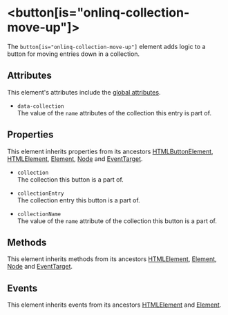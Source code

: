 # &lt;button[is=&quot;onlinq-collection-move-up&quot;]&gt;

The `button[is="onlinq-collection-move-up"]` element adds logic to a button for 
moving entries down in a collection.

## Attributes

This element's attributes include the [global attributes][mdn-global-attributes].

- `data-collection`  
  The value of the `name` attributes of the collection this entry is part of.

## Properties

This element inherits properties from its ancestors [HTMLButtonElement][mdn-htmlbuttonelement],
[HTMLElement][mdn-htmlelement], [Element][mdn-element], [Node][mdn-node]
and [EventTarget][mdn-eventtarget].

- `collection`  
  The collection this button is a part of.

- `collectionEntry`  
  The collection entry this button is a part of.

- `collectionName`  
  The value of the `name` attribute of the collection this button is a part of.

## Methods

This element inherits methods from its ancestors [HTMLElement][mdn-htmlelement],
[Element][mdn-element], [Node][mdn-node] and [EventTarget][mdn-eventtarget].

## Events

This element inherits events from its ancestors [HTMLElement][mdn-htmlelement]
and [Element][mdn-element].

[mdn-global-attributes]: https://developer.mozilla.org/en-US/docs/Web/HTML/Global_attributes
[mdn-htmlbuttonelement]: https://developer.mozilla.org/en-US/docs/Web/API/HTMLButtonElement
[mdn-htmlelement]: https://developer.mozilla.org/en-US/docs/Web/API/HTMLElement
[mdn-element]: https://developer.mozilla.org/en-US/docs/Web/API/Element
[mdn-node]: https://developer.mozilla.org/en-US/docs/Web/API/Node
[mdn-eventtarget]: https://developer.mozilla.org/en-US/docs/Web/API/EventTarget
